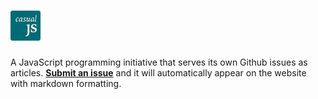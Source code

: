 # [<img width="48" height="48" src="logo.png" alt="casualjs" title="logo">](https://casualjavascript.com)

A JavaScript programming initiative that serves its own Github issues as
articles. [**Submit an issue**](https://github.com/casualjavascript/blog/issues/new) and it will automatically appear on the website with markdown formatting.
